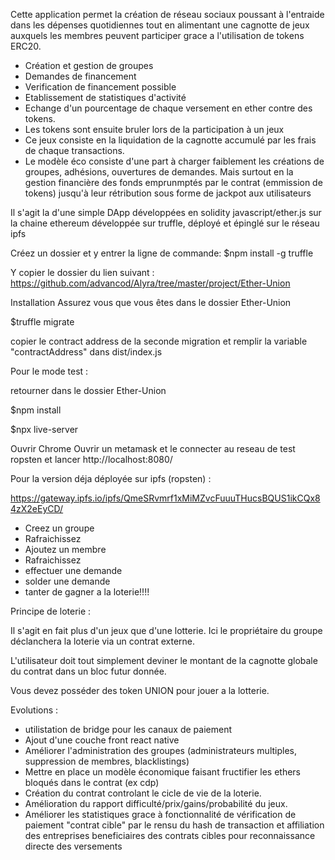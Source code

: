 Cette application permet la création de réseau sociaux poussant à l'entraide dans les dépenses quotidiennes tout en alimentant une cagnotte de jeux auxquels les membres peuvent participer grace a l'utilisation de tokens ERC20.

- Création et gestion de groupes
- Demandes de financement
- Verification de financement possible
- Etablissement de statistiques d'activité
- Echange d'un pourcentage de chaque versement en ether contre des tokens.
- Les tokens sont ensuite bruler lors de la participation à un jeux
- Ce jeux consiste en la liquidation de la cagnotte accumulé par les frais de chaque transactions.
- Le modèle éco consiste d'une part à charger faiblement les créations de groupes, adhésions, ouvertures de demandes. Mais surtout en la gestion financière des fonds emprunmptés par le contrat (emmission de tokens) jusqu'à leur rétribution sous forme de jackpot aux utilisateurs

Il s'agit la d'une simple DApp développées en solidity javascript/ether.js sur la chaine ethereum développée sur truffle, déployé et épinglé sur le réseau ipfs

Créez un dossier et y entrer la ligne de commande:
$npm install -g truffle

Y copier le dossier du lien suivant :
https://github.com/advancod/Alyra/tree/master/project/Ether-Union

Installation
Assurez vous que vous êtes dans le dossier Ether-Union

$truffle migrate

copier le contract address de la seconde migration et remplir la variable "contractAddress" dans dist/index.js

Pour le mode test :

retourner dans le dossier Ether-Union

$npm install

$npx live-server

Ouvrir Chrome Ouvrir un metamask et le connecter au reseau de test ropsten
et lancer http://localhost:8080/

Pour la version déja déployée sur ipfs (ropsten) :

https://gateway.ipfs.io/ipfs/QmeSRvmrf1xMiMZvcFuuuTHucsBQUS1ikCQx84zX2eEyCD/

- Creez un groupe
- Rafraichissez
- Ajoutez un membre
- Rafraichissez
- effectuer une demande
- solder une demande
- tanter de gagner a la loterie!!!!

Principe de loterie :

Il s'agit en fait plus d'un jeux que d'une lotterie. Ici le propriétaire du groupe déclanchera la loterie via un contrat externe.

L'utilisateur doit tout simplement deviner le montant de la cagnotte globale du contrat dans un bloc futur donnée.

Vous devez posséder des token UNION pour jouer a la lotterie.

Evolutions :
- utilistation de bridge pour les canaux de paiement
- Ajout d'une couche front react native
- Améliorer l'administration des groupes (administrateurs multiples, suppression de membres, blacklistings)
- Mettre en place un modèle économique faisant fructifier les ethers bloqués dans le contrat (ex cdp)
- Création du contrat controlant le cicle de vie de la loterie.
- Amélioration du rapport difficulté/prix/gains/probabilité du jeux.
- Améliorer les statistiques grace à fonctionnalité de vérification de paiement "contrat cible" par le rensu du hash de transaction et affiliation des entreprises beneficiaires des contrats cibles pour reconnaissance directe des versements
